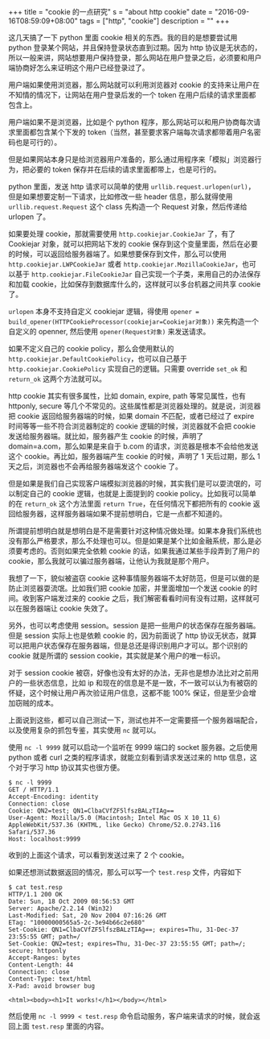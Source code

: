 +++
title = "cookie 的一点研究"
s = "about http cookie"
date = "2016-09-16T08:59:09+08:00"
tags = ["http", "cookie"]
description = ""
+++

这几天搞了一下 python 里面 cookie 相关的东西。我的目的是想要尝试用 python 登录某个网站，并且保持登录状态直到过期。因为 http 协议是无状态的，所以一般来讲，网站想要用户保持登录，那么网站在用户登录之后，必须要和用户端协商好怎么来证明这个用户已经登录过了。

用户端如果使用浏览器，那么网站就可以利用浏览器对 cookie 的支持来让用户在不知情的情况下，让网站在用户登录后发的一个 token 在用户后续的请求里面都包含上。

用户端如果不是浏览器，比如是个 python 程序，那么网站可以和用户协商每次请求里面都包含某个下发的 token（当然，甚至要求客户端每次请求都带着用户名密码也是可行的）。

但是如果网站本身只是给浏览器用户准备的，那么通过用程序来「模拟」浏览器行为，把必要的 token 保存并在后续的请求里面都带上，也是可行的。

python 里面，发送 http 请求可以简单的使用 `urllib.request.urlopen(url)`，但是如果想要定制一下请求，比如修改一些 header 信息，那么就得使用 `urllib.request.Request` 这个 class 先构造一个 Request 对象，然后传递给 urlopen 了。

如果要处理 cookie，那就需要使用 `http.cookiejar.CookieJar` 了，有了 Cookiejar 对象，就可以把网站下发的 cookie 保存到这个变量里面，然后在必要的时候，可以返回给服务器端了。如果想要保存到文件，那么可以使用 `http.cookiejar.LWPCookieJar` 或者 `http.cookiejar.MozillaCookieJar`，也可以基于 `http.cookiejar.FileCookieJar` 自己实现一个子类，来用自己的办法保存和加载 cookie，比如保存到数据库什么的，这样就可以多台机器之间共享 cookie 了。

`urlopen` 本身不支持自定义 cookiejar 逻辑，得使用 `opener = build_opener(HTTPCookieProcessor(cookiejar=Cookiejar对象))` 来先构造一个自定义的 openner, 然后使用 `opener(Request对象)` 来发送请求。

如果不定义自己的 cookie policy，那么会使用默认的 `http.cookiejar.DefaultCookiePolicy`，也可以自己基于 `http.cookiejar.CookiePolicy` 实现自己的逻辑。只需要 override `set_ok` 和 `return_ok` 这两个方法就可以。

http cookie 其实有很多属性，比如 domain, expire, path 等常见属性，也有 httponly, secure 等几个不常见的。这些属性都是浏览器处理的。就是说，浏览器把 cookie 返回给服务器端的时候，如果 domain 不匹配，或者已经过了 expire 时间等等一些不符合浏览器制定的 cookie 逻辑的时候，浏览器就不会把 cookie 发送给服务器端。就比如，服务器产生 cookie 的时候，声明了 domain=a.com，那么如果是来自于 b.com 的请求，浏览器是根本不会给他发送这个 cookie。再比如，服务器端产生 cookie 的时候，声明了 1 天后过期，那么 1 天之后，浏览器也不会再给服务器端发这个 cookie 了。

但是如果是我们自己实现客户端模拟浏览器的时候，其实我们是可以耍流氓的，可以制定自己的 cookie 逻辑，也就是上面提到的 cookie policy。比如我可以简单的在 `return_ok` 这个方法里面 `return True`，在任何情况下都把所有的 cookie 返回给服务器，这样服务器端如果不提前想明白，它是一点都不知道的。

所谓提前想明白就是想明白是不是需要针对这种情况做处理。如果本身我们系统也没有那么严格要求，那么不处理也可以。但是如果是某个比如金融系统，那么是必须要考虑的。否则如果完全依赖 cookie 的话，如果我通过某些手段弄到了用户的 cookie，那么我就可以骗过服务器端，让他认为我就是那个用户。

我想了一下，貌似被盗窃 cookie 这种事情服务器端不太好防范，但是可以做的是防止浏览器耍流氓。比如我们把 cookie 加密，并里面增加一个发送 cookie 的时间。收到客户端发过来的 cookie 之后，我们解密看看时间有没有过期，这样就可以在服务器端让 cookie 失效了。

另外，也可以考虑使用 session。session 是把一些用户的状态保存在服务器端。但是 session 实际上也是依赖 cookie 的，因为前面说了 http 协议无状态，就算可以把用户状态保存在服务器端，但是总还是得识别用户才可以。那个识别的 cookie 就是所谓的 session cookie，其实就是某个用户的唯一标识。

对于 session cookie 被窃，好像也没有太好的办法，无非也是想办法比对之前用户的一些状态信息，比如 ip 和现在的信息是不是一致，不一致可以认为有被窃的怀疑，这个时候让用户再次验证用户信息，这都不能 100% 保证，但是至少会增加窃贼的成本。

上面说到这些，都可以自己测试一下，测试也并不一定需要搭一个服务器端配合，以及使用复杂的抓包专鉴，其实使用 `nc` 就可以。

使用 `nc -l 9999` 就可以启动一个监听在 9999 端口的 socket 服务器。之后使用 python 或者 curl 之类的程序请求，就能立刻看到请求发送过来的 http 信息，这个对于学习 http 协议其实也很方便。

```
$ nc -l 9999
GET / HTTP/1.1
Accept-Encoding: identity
Connection: close
Cookie: QN2=test; QN1=ClbaCVfZF5lfszBALzTIAg==
User-Agent: Mozilla/5.0 (Macintosh; Intel Mac OS X 10_11_6)  AppleWebKit/537.36 (KHTML, like Gecko) Chrome/52.0.2743.116 Safari/537.36
Host: localhost:9999

```
收到的上面这个请求，可以看到发送过来了 2 个 cookie。

如果还想测试数据返回的情况，那么可以写一个 `test.resp` 文件，内容如下

```
$ cat test.resp
HTTP/1.1 200 OK
Date: Sun, 18 Oct 2009 08:56:53 GMT
Server: Apache/2.2.14 (Win32)
Last-Modified: Sat, 20 Nov 2004 07:16:26 GMT
ETag: "10000000565a5-2c-3e94b66c2e680"
Set-Cookie: QN1=ClbaCVfZF5lfszBALzTIAg==; expires=Thu, 31-Dec-37 23:55:55 GMT; path=/
Set-Cookie: QN2=test; expires=Thu, 31-Dec-37 23:55:55 GMT; path=/; secure; httponly
Accept-Ranges: bytes
Content-Length: 44
Connection: close
Content-Type: text/html
X-Pad: avoid browser bug

<html><body><h1>It works!</h1></body></html>
```

然后使用 `nc -l 9999 < test.resp` 命令启动服务，客户端来请求的时候，就会返回上面 `test.resp` 里面的内容。
